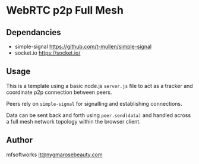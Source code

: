 # WebRTC p2p Full Mesh

## Dependancies
- simple-signal  <https://github.com/t-mullen/simple-signal>
- socket.io  <https://socket.io/>

## Usage

This is a template using a basic node.js `server.js` file to act as a tracker and coordinate p2p connection between peers. 

Peers rely on `simple-signal` for signalling and establishing connections. 

Data can be sent back and forth using `peer.send(data)` and handled across a full mesh network topology within the browser client.

## Author

mfsoftworks <it@nygmarosebeauty.com>
